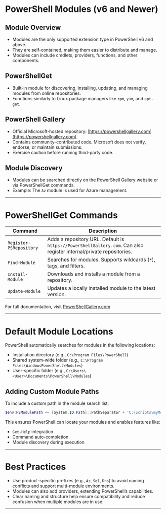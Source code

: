 # PowerShell Modules (v6 and Newer)

## Module Overview
- Modules are the only supported extension type in PowerShell v6 and above.
- They are self-contained, making them easier to distribute and manage.
- Modules can include cmdlets, providers, functions, and other components.

## PowerShellGet
- Built-in module for discovering, installing, updating, and managing modules from online repositories.
- Functions similarly to Linux package managers like `rpm`, `yum`, and `apt-get`.

## PowerShell Gallery
- Official Microsoft-hosted repository: [https://powershellgallery.com](https://powershellgallery.com)
- Contains community-contributed code. Microsoft does not verify, endorse, or maintain submissions.
- Exercise caution before running third-party code.

## Module Discovery
- Modules can be searched directly on the PowerShell Gallery website or via PowerShellGet commands.
- Example: The `Az` module is used for Azure management.

---

# PowerShellGet Commands

| Command                | Description                                                                 |
|------------------------|-----------------------------------------------------------------------------|
| `Register-PSRepository`| Adds a repository URL. Default is `https://PowerShellGallery.com`. Can also register internal/private repositories. |
| `Find-Module`          | Searches for modules. Supports wildcards (`*`), tags, and filters.          |
| `Install-Module`       | Downloads and installs a module from a repository.                          |
| `Update-Module`        | Updates a locally installed module to the latest version.                   |

For full documentation, visit [PowerShellGallery.com](https://PowerShellGallery.com)

---

# Default Module Locations

PowerShell automatically searches for modules in the following locations:

- Installation directory (e.g., `C:\Program Files\PowerShell`)
- Shared system-wide folder (e.g., `C:\Program Files\WindowsPowerShell\Modules`)
- User-specific folder (e.g., `C:\Users\<User>\Documents\PowerShell\Modules`)

## Adding Custom Module Paths

To include a custom path in the module search list:

```powershell
$env:PSModulePath += [System.IO.Path]::PathSeparator + 'C:\Scripts\myModules'
```

This ensures PowerShell can locate your modules and enables features like:

- `Get-Help` integration
- Command auto-completion
- Module discovery during execution

---

# Best Practices

- Use product-specific prefixes (e.g., `Az`, `Sql`, `Dns`) to avoid naming conflicts and support multi-module environments.
- Modules can also add providers, extending PowerShell’s capabilities.
- Clear naming and structure help ensure compatibility and reduce confusion when multiple modules are in use.

---

